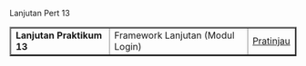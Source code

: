 Lanjutan Pert 13

<table border="2" cellpading="10">
  <tr>
    <td><b>Lanjutan Praktikum 13</b></td>
    <td>Framework Lanjutan (Modul Login)</td>
    <td><a href="https://github.com/josefisto35/Lab11Web.git">Pratinjau</td>
  </tr>
  </table>
